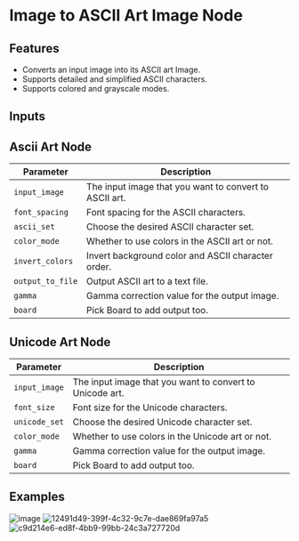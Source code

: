# Image to ASCII Art Image Node

## Features
* Converts an input image into its ASCII art Image.
* Supports detailed and simplified ASCII characters.
* Supports colored and grayscale modes.

## Inputs
## Ascii Art Node
| Parameter     | Description                                 
|---------------|---------------------------------------------|
| `input_image`  | The input image that you want to convert to ASCII art.|
| `font_spacing` | Font spacing for the ASCII characters.|
| `ascii_set`| Choose the desired ASCII character set.|
| `color_mode`   | Whether to use colors in the ASCII art or not.|
| `invert_colors`   | Invert background color and ASCII character order.|
| `output_to_file`| Output ASCII art to a text file. |
| `gamma` | Gamma correction value for the output image. |
| `board` | Pick Board to add output too. |

## Unicode Art Node
| Parameter     | Description                                 
|---------------|---------------------------------------------|
| `input_image`  | The input image that you want to convert to Unicode art.|
| `font_size` | Font size for the Unicode characters.|
| `unicode_set`| Choose the desired Unicode character set.|
| `color_mode`   | Whether to use colors in the Unicode art or not.|
| `gamma` | Gamma correction value for the output image. |
| `board` | Pick Board to add output too. |

## Examples
![image](https://github.com/mickr777/imagetoasciiimage/assets/115216705/f0a8ee6a-94d9-4108-a660-5103215aac03)
![12491d49-399f-4c32-9c7e-dae869fa97a5](https://github.com/mickr777/imagetoasciiimage/assets/115216705/7f596e75-3992-41e6-a88b-408bcc986da9)
![c9d214e6-ed8f-4bb9-99bb-24c3a727720d](https://github.com/mickr777/imagetoasciiimage/assets/115216705/46b1b022-af7d-4758-aec3-5c4717e88530)


